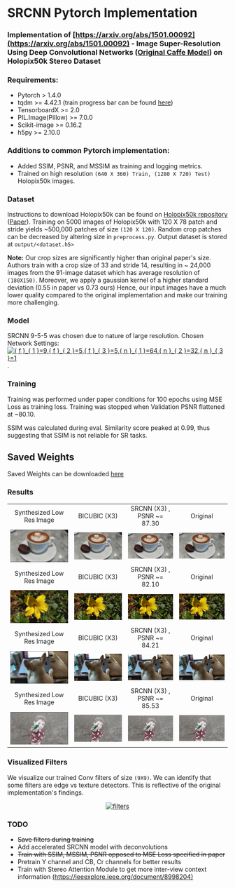 # SRCNN Pytorch Implementation

### Implementation of [https://arxiv.org/abs/1501.00092](https://arxiv.org/abs/1501.00092) - Image Super-Resolution Using Deep Convolutional Networks ([Original Caffe Model](http://mmlab.ie.cuhk.edu.hk/projects/SRCNN.html)) on Holopix50k Stereo Dataset

### Requirements:
* Pytorch > 1.4.0
* tqdm >= 4.42.1 (train progress bar can be found [here](https://github.com/tqdm/tqdm))
* TensorboardX >= 2.0
* PIL.Image(Pillow) >= 7.0.0
* Scikit-image >= 0.16.2
* h5py >= 2.10.0

### Additions to common Pytorch implementation:
* Added SSIM, PSNR, and MSSIM as training and logging metrics.
* Trained on high resolution `(640 X 360) Train, (1280 X 720) Test)` Holopix50k images. 

### Dataset

Instructions to download Holopix50k can be found on [Holopix50k repository](https://github.com/leiainc/holopix50k) ([Paper](https://arxiv.org/abs/2003.11172)). Training on 5000 images of Holopix50k with 120 X 78 patch and stride yields ~500,000 patches of size `(120 X 120)`. Random crop patches can be decreased by altering size in `preprocess.py`. Output dataset is stored at `output/<dataset.h5>`

**Note:**  Our crop sizes are significantly higher than original paper's size. Authors train with a crop size of 33 and stride 14, resulting in ~ 24,000 images from the 91-image dataset which has average resolution of `(180X150)`. Moreover, we apply a gaussian kernel of a higher standard deviation (0.55 in paper vs 0.73 ours) Hence, our input images have a much lower quality compared to the original implementation and make our training more challenging.

### Model
SRCNN 9-5-5 was chosen due to nature of large resolution. 
Chosen Network Settings: <a href="https://www.codecogs.com/eqnedit.php?latex={&space;f&space;}_{&space;1&space;}=9,{&space;f&space;}_{&space;2&space;}=5,{&space;f&space;}_{&space;3&space;}=5,{&space;n&space;}_{&space;1&space;}=64,{&space;n&space;}_{&space;2&space;}=32,{&space;n&space;}_{&space;3&space;}=1" target="_blank"><img src="https://latex.codecogs.com/gif.latex?{&space;f&space;}_{&space;1&space;}=9,{&space;f&space;}_{&space;2&space;}=5,{&space;f&space;}_{&space;3&space;}=5,{&space;n&space;}_{&space;1&space;}=64,{&space;n&space;}_{&space;2&space;}=32,{&space;n&space;}_{&space;3&space;}=1" title="{ f }_{ 1 }=9,{ f }_{ 2 }=5,{ f }_{ 3 }=5,{ n }_{ 1 }=64,{ n }_{ 2 }=32,{ n }_{ 3 }=1" /></a>.

### Training

Training was performed under paper conditions for 100 epochs using MSE Loss as training loss. Training was stopped when Validation PSNR flattened at ~80.10. 

SSIM was calculated during eval. Similarity score peaked at 0.99, thus suggesting that SSIM is not reliable for SR tasks.

## Saved Weights

Saved Weights can be downloaded [here](https://drive.google.com/file/d/1JUfM9vzzaSlyVS3_4xACBEwZv1FFSuhC/view?usp=sharing)

### Results

<table>
    <tr>
        <td><center>Synthesized Low Res Image</center></td>
        <td><center>BICUBIC (X3)</center></td>
        <td><center>SRCNN (X3) , PSNR ~= 87.30</center></td>
        <td><center>Original</center></td>
    </tr>
    <tr>
    	<td>
    		<center><img src="./results/coffee_srcnn_0.png""></center>
    	</td>
    	<td>
    		<center><img src="./results/coffee_bicubic_30.png"></center>
    	</td>
    	<td>
    		<center><img src="./results/coffee_srcnn_30.png"></center>
    	</td>
        <td>
    		<center><img src="./results/coffee.png"></center>
    	</td>
    </tr>
    <tr>
        <td><center>Synthesized Low Res Image</center></td>
        <td><center>BICUBIC (X3)</center></td>
        <td><center>SRCNN (X3) , PSNR ~= 82.10</center></td>
        <td><center>Original</center></td>
    </tr>
    <tr>
    	<td>
    		<center><img src="./results/flower_srcnn_0.png""></center>
    	</td>
    	<td>
    		<center><img src="./results/flower_bicubic_30.png"></center>
    	</td>
    	<td>
    		<center><img src="./results/flower_srcnn_30.png"></center>
    	</td>
        <td>
    		<center><img src="./results/flower.png"></center>
    	</td>
    </tr>
    <tr>
        <td><center>Synthesized Low Res Image</center></td>
        <td><center>BICUBIC (X3)</center></td>
        <td><center>SRCNN (X3) , PSNR ~= 84.21</center></td>
        <td><center>Original</center></td>
    </tr>
    <tr>
    	<td>
    		<center><img src="./results/doggie_srcnn_0.png""></center>
    	</td>
    	<td>
    		<center><img src="./results/doggie_bicubic_30.png"></center>
    	</td>
    	<td>
    		<center><img src="./results/doggie_srcnn_30.png"></center>
    	</td>
        <td>
    		<center><img src="./results/doggie.png"></center>
    	</td>
    </tr>
      <tr>
        <td><center>Synthesized Low Res Image</center></td>
        <td><center>BICUBIC (X3)</center></td>
        <td><center>SRCNN (X3) , PSNR ~= 85.53</center></td>
        <td><center>Original</center></td>
    </tr>
    <tr>
    	<td>
    		<center><img src="./results/child_srcnn_0.jpg""></center>
    	</td>
    	<td>
    		<center><img src="./results/child_bicubic_30.jpg"></center>
    	</td>
    	<td>
    		<center><img src="./results/child_srcnn_30.jpg"></center>
    	</td>
        <td>
    		<center><img src="./results/child.jpg"></center>
    	</td>
    </tr>
</table>

### Visualized Filters

We visualize our trained Conv filters of size `(9X9)`. We can identify that some filters are edge vs texture detectors. This is reflective of the original implementation's findings.
<div style="text-align: center">
<a href='https://i.postimg.cc/75PgrGR4/fil.png' target='_blank'><img src='https://i.postimg.cc/75PgrGR4/fil.png' border='0'  alt='filters'/></a>
</div>

### TODO
* ~~Save filters during training~~
* Add accelerated SRCNN model with deconvolutions
* ~~Train with SSIM, MSSIM, PSNR opposed to MSE Loss specified in paper~~
* Pretrain Y channel and CB, Cr channels for better results
* Train with Stereo Attention Module to get more inter-view context information [(https://ieeexplore.ieee.org/document/8998204)](https://ieeexplore.ieee.org/document/8998204)





